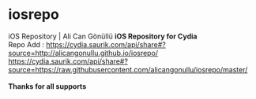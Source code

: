# iosrepo
iOS Repository | Ali Can Gönüllü
<b>iOS Repository for Cydia</b><br>
Repo Add : https://cydia.saurik.com/api/share#?source=http://alicangonullu.github.io/iosrepo/
<br>
https://cydia.saurik.com/api/share#?source=https://raw.githubusercontent.com/alicangonullu/iosrepo/master/
<br><br>
<b>Thanks for all supports</b>
